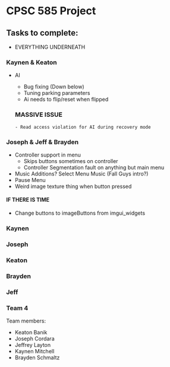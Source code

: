 # CPSC 585 Project
## Tasks to complete:
  - EVERYTHING UNDERNEATH

### Kaynen & Keaton
- AI
  - Bug fixing (Down below)
  - Tuning parking parameters
  - Ai needs to flip/reset when flipped

  ### MASSIVE ISSUE
      - Read access violation for AI during recovery mode

### Joseph & Jeff & Brayden
- Controller support in menu
  - Skips buttons sometimes on controller
  - Controller Segmentation fault on anything but main menu
- Music Additions? Select Menu Music (Fall Guys intro?)
- Pause Menu
- Weird image texture thing when button pressed
#### IF THERE IS TIME
  - Change buttons to imageButtons from imgui_widgets

### Kaynen

### Joseph

### Keaton

### Brayden

### Jeff

### Team 4

Team members:
- Keaton Banik
- Joseph Cordara
- Jeffrey Layton
- Kaynen Mitchell
- Brayden Schmaltz
